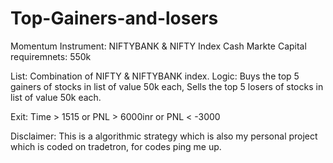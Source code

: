 # Top-Gainers-and-losers
Momentum
Instrument: NIFTYBANK & NIFTY Index
Cash Markte
Capital requiremnets: 550k

List: Combination of NIFTY & NIFTYBANK index.
Logic:
Buys the top 5 gainers of stocks in list of value 50k each,
Sells the top 5 losers of stocks in list of value 50k each.

Exit:
Time > 1515 or PNL > 6000inr or PNL < -3000



Disclaimer: This is a algorithmic strategy which is also my personal project which is coded on tradetron, for codes ping me up.
